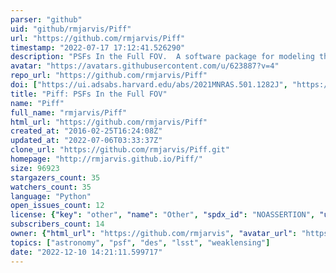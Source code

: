 ```yaml
---
parser: "github"
uid: "github/rmjarvis/Piff"
url: "https://github.com/rmjarvis/Piff"
timestamp: "2022-07-17 17:12:41.526290"
description: "PSFs In the Full FOV.  A software package for modeling the point-spread function (PSF) across the full field of view (FOV).  Documentation:"
avatar: "https://avatars.githubusercontent.com/u/623887?v=4"
repo_url: "https://github.com/rmjarvis/Piff"
doi: ["https://ui.adsabs.harvard.edu/abs/2021MNRAS.501.1282J", "https://ui.adsabs.harvard.edu/abs/2021ascl.soft02024J/abstract"]
title: "Piff: PSFs In the Full FOV"
name: "Piff"
full_name: "rmjarvis/Piff"
html_url: "https://github.com/rmjarvis/Piff"
created_at: "2016-02-25T16:24:08Z"
updated_at: "2022-07-06T03:33:37Z"
clone_url: "https://github.com/rmjarvis/Piff.git"
homepage: "http://rmjarvis.github.io/Piff/"
size: 96923
stargazers_count: 35
watchers_count: 35
language: "Python"
open_issues_count: 12
license: {"key": "other", "name": "Other", "spdx_id": "NOASSERTION", "url": null, "node_id": "MDc6TGljZW5zZTA="}
subscribers_count: 14
owner: {"html_url": "https://github.com/rmjarvis", "avatar_url": "https://avatars.githubusercontent.com/u/623887?v=4", "login": "rmjarvis", "type": "User"}
topics: ["astronomy", "psf", "des", "lsst", "weaklensing"]
date: "2022-12-10 14:21:11.599717"
---
```

